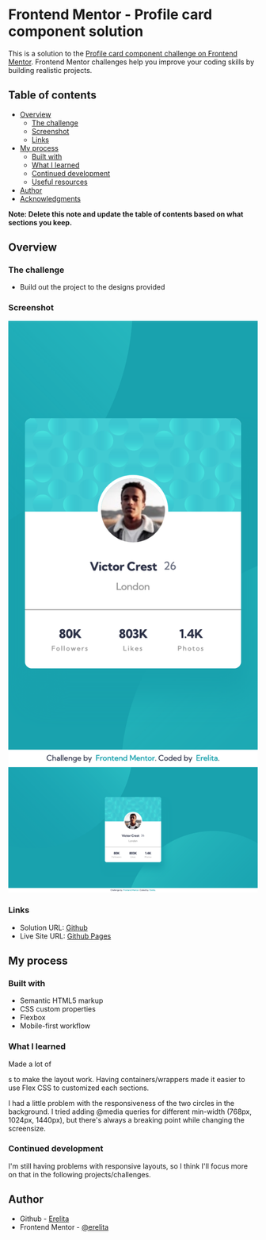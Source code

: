# Frontend Mentor - Profile card component solution

This is a solution to the [Profile card component challenge on Frontend Mentor](https://www.frontendmentor.io/challenges/profile-card-component-cfArpWshJ). Frontend Mentor challenges help you improve your coding skills by building realistic projects. 

## Table of contents

- [Overview](#overview)
  - [The challenge](#the-challenge)
  - [Screenshot](#screenshot)
  - [Links](#links)
- [My process](#my-process)
  - [Built with](#built-with)
  - [What I learned](#what-i-learned)
  - [Continued development](#continued-development)
  - [Useful resources](#useful-resources)
- [Author](#author)
- [Acknowledgments](#acknowledgments)

**Note: Delete this note and update the table of contents based on what sections you keep.**

## Overview

### The challenge

- Build out the project to the designs provided

### Screenshot

![](assets/screenshots/mobile.png)
![](assets/screenshots/desktop.png)


### Links

- Solution URL: [Github](https://github.com/erelita/profile-card-component.git)
- Live Site URL: [Github Pages](https://erelita.github.io/profile-card-component/)

## My process

### Built with

- Semantic HTML5 markup
- CSS custom properties
- Flexbox
- Mobile-first workflow


### What I learned

Made a lot of <div>s to make the layout work. Having containers/wrappers made it easier to use Flex CSS to customized each sections.

I had a little problem with the responsiveness of the two circles in the background. I tried adding @media queries for different min-width (768px, 1024px, 1440px), but there's always a breaking point while changing the screensize.


### Continued development

I'm still having problems with responsive layouts, so I think I'll focus more on that in the following projects/challenges.

## Author

- Github - [Erelita](https://github.com/erelita)
- Frontend Mentor - [@erelita](https://www.frontendmentor.io/profile/erelita)